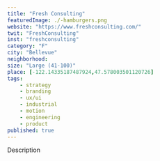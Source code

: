 ```yaml
---
title: "Fresh Consulting"
featuredImage: ./-hamburgers.png
website: "https://www.freshconsulting.com/"
twit: "FreshConsulting"
inst: "freshconsulting"
category: "F"
city: "Bellevue"
neighborhood:
size: "Large (41-100)"
place: [-122.14335187487924,47.578003501120726]
tags:
    - strategy
    - branding
    - ux/ui
    - industrial
    - motion
    - engineering
    - product
published: true
---
```


Description
